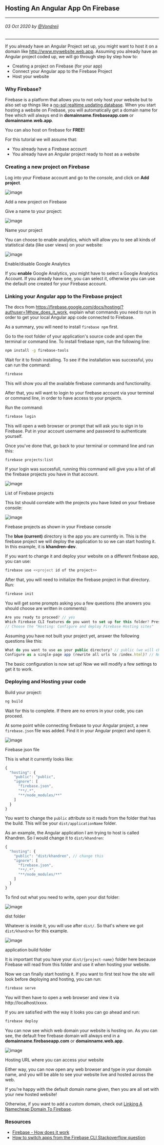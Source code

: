 <br>
<div class="writtenContent">

## Hosting An Angular App On Firebase
___

###### 03 Oct 2020 by [@Vondreii](https://www.instagram.com/vondreii/?hl=en)
___

If you already have an Angular Project set up, you might want to host it on a domain like http://www.mywebsite.web.app. Assuming you already have an Angular project coded up, we will go through step by step how to:
* Creating a project on Firebase (for your app)
* Connect your Angular app to the Firebase Project
* Host your website

### Why Firebase?

Firebase is a platform that allows you to not only host your website but to also set up things like a [no-sql realtime updating database](https://firebase.google.com/docs/database). When you start hosting a website on Firebase, you will automatically get a domain name for free which will always end in **domainname.firebaseapp.com** or **domainname.web.app**.

You can also host on firebase for **FREE!**

For this tutorial we will assume that:

- You already have a Firebase account
- You already have an Angular project ready to host as a website

### Creating a new project on Firebase

Log into your Firebase account and go to the console, and click on **Add project**.

<!-- ----------- Image ----------- -->
<div class="image-container">
	<img src="../../../assets/articles/post-images/hostingAnAngularAppOnFirebase/add-a-project.PNG" alt="image" class="image-full"/>
	<div class="image-description"><p>Add a new project on Firebase</p></div>
</div>
<!-- ----------------------------- -->

Give a name to your project:

<!-- ----------- Image ----------- -->
<div class="image-container">
	<img src="../../../assets/articles/post-images/hostingAnAngularAppOnFirebase/project-name.PNG" alt="image" class="image-full"/>
	<div class="image-description"><p>Name your project</p></div>
</div>
<!-- ----------------------------- -->

You can choose to enable analytics, which will allow you to see all kinds of statistical data (like user views) on your website:

<!-- ----------- Image ----------- -->
<div class="image-container">
	<img src="../../../assets/articles/post-images/hostingAnAngularAppOnFirebase/analytics.PNG" alt="image" class="image-full"/>
	<div class="image-description"><p>Enable/disable Google Analytics</p></div>
</div>
<!-- ----------------------------- -->

If you **enable** Google Analytics, you might have to select a Google Analytics Account. If you already have one, you can select it, otherwise you can use the default one created for your Firebase account.

### Linking your Angular app to the Firebase project

The docs from https://firebase.google.com/docs/hosting/?authuser=1#how_does_it_work, explain what commands you need to run in order to get your local Angular app code connected to Firebase.  

As a summary, you will need to install `firebase npm` first. 

Go to the root folder of your application's source code and open the terminal or command line. To install firebase npm, run the following line:

```bash
npm install -g firebase-tools
```

Wait for it to finish installing. To see if the installation was successful, you can run the command:

```bash
firebase
```

This will show you all the available firebase commands and functionality.

After that, you will want to login to your firebase account via your terminal or command line, in order to have access to your projects. 

Run the command:

```bash
firebase login
```

This will open a web browser or prompt that will ask you to sign in to Firebase. Put in your account username and password to authenticate yourself.

Once you've done that, go back to your terminal or command line and run this:

```bash
firebase projects:list
```

If your login was succesfull, running this command will give you a list of all the firebase projects you have in that account. 

<!-- ----------- Image ----------- -->
<div class="image-container">
	<img src="../../../assets/articles/post-images/hostingAnAngularAppOnFirebase/firebase_projects_list.PNG" alt="image" class="image"/>
	<div class="image-description"><p>List of Firebase projects</p></div>
</div>
<!-- ----------------------------- -->

This list should correlate with the projects you have listed on your firebase console:

<!-- ----------- Image ----------- -->
<div class="image-container">
	<img src="../../../assets/articles/post-images/hostingAnAngularAppOnFirebase/firebase-console.PNG" alt="image" class="image"/>
	<div class="image-description"><p>Firebase projects as shown in your Firebase console</p></div>
</div>
<!-- ----------------------------- -->


The **blue (current)** directory is the app you are currently in. This is the firebase project we will deploy the application to so we can start hosting it. In this example, it is **khandren-dev**.

If you want to change it and deploy your website on a different firebase app, you can use:

```bash
firebase use <<project id of the project>>
```

After that, you will need to initialize the firebase project in that directory. Run: 

```bash
firebase init
```

You will get some prompts asking you a few questions (the answers you should choose are written in comments):

```js
Are you ready to proceed? // yes
Which Firebase CLI features do you want to set up for this folder? Press Space to select features, then Enter to confirm your choices. 
// Choose the "Hosting: Configure and deploy Firebase Hosting sites"
```

Assuming you have not built your project yet, answer the following questions like this:

```js
What do you want to use as your public directory? // public (we will change this later)
Configure as a single-page app (rewrite all urls to /index.html)? // No
```

The basic configuration is now set up! Now we will modify a few settings to get it to work.

### Deploying and Hosting your code

Build your project:

```bash
ng build
```

Wait for this to complete. If there are no errors in your code, you can proceed.

At some point while connecting firebase to your Angular project, a new `firebase.json` file was added. Find it in your Angular project and open it.

<!-- ----------- Image ----------- -->
<div class="image-container">
	<img src="../../../assets/articles/post-images/hostingAnAngularAppOnFirebase/firebase_json.PNG" alt="image" class="image"/>
	<div class="image-description"><p>Firebase json file</p></div>
</div>
<!-- ----------------------------- -->

This is what it currently looks like:

```js
{
  "hosting": {
    "public": "public", 
    "ignore": [
      "firebase.json",
      "**/.*",
      "**/node_modules/**"
    ]
  }
}
```

You want to change the `public` attribute so it reads from the folder that has the build. This will be your `dist/applicationName` folder. 

As an example, the Angular application I am trying to host is called Khandren. So I would change it to `dist/khandren`:

```js
{
  "hosting": {
    "public": "dist/khandren", // change this
    "ignore": [
      "firebase.json",
      "**/.*",
      "**/node_modules/**"
    ]
  }
}
```

To find out what you need to write, open your dist folder:

<!-- ----------- Image ----------- -->
<div class="image-container">
	<img src="../../../assets/articles/post-images/hostingAnAngularAppOnFirebase/dist.PNG" alt="image" class="image"/>
	<div class="image-description"><p>dist folder</p></div>
</div>
<!-- ----------------------------- -->

Whatever is inside it, you will use after `dist/`. So that's where we got `dist/khandren` for this example.

<!-- ----------- Image ----------- -->
<div class="image-container">
	<img src="../../../assets/articles/post-images/hostingAnAngularAppOnFirebase/dist-application.PNG" alt="image" class="image"/>
	<div class="image-description"><p>application build folder</p></div>
</div>
<!-- ----------------------------- -->

It is important that you have your `dist/{project-name}` folder here because Firebase will read from this folder and use it when hosting your website.

Now we can finally start hosting it. If you want to first test how the site will look before deploying and hosting, you can run:

```bash
firebase serve
```

You will then have to open a web browser and view it via http://localhost/xxxx.

If you are satisfied with the way it looks you can go ahead and run:

```bash
firebase deploy
```

You can now see which web domain your website is hosting on. As you can see, the default free firebase domain will always end in a 
**domainname.firebaseapp.com** or **domainname.web.app**.

<!-- ----------- Image ----------- -->
<div class="image-container">
	<img src="../../../assets/articles/post-images/hostingAnAngularAppOnFirebase/deployed.PNG" alt="image" class="image-full"/>
	<div class="image-description"><p>Hosting URL where you can access your website</p></div>
</div>
<!-- ----------------------------- -->

Either way, you can now open any web browser and type in your domain name, and you will be able to see your website live and hosted across the web.

If you're happy with the default domain name given, then you are all set with your new hosted website!

Otherwise, if you want to add a custom domain, check out [Linking A Namecheap Domain To Firebase](/posts/post/linkingANamecheapDomainToFirebase).

### Resources
* [Firebase - How does it work](https://firebase.google.com/docs/hosting/?authuser=1#how_does_it_work)
* [How to switch apps from the Firebase CLI Stackoverflow question](https://stackoverflow.com/questions/36432458/how-do-i-switch-apps-from-the-firebase-cli)

<br><br>

</div>